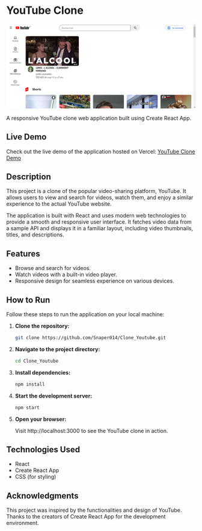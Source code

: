 # YouTube Clone

![YouTube Clone Home](/public/Clone-Home-Youtube.png)

A responsive YouTube clone web application built using Create React App.

## Live Demo

Check out the live demo of the application hosted on Vercel: [YouTube Clone Demo](https://clone-youtube-gold.vercel.app/)

## Description

This project is a clone of the popular video-sharing platform, YouTube. It allows users to view and search for videos, watch them, and enjoy a similar experience to the actual YouTube website.

The application is built with React and uses modern web technologies to provide a smooth and responsive user interface. It fetches video data from a sample API and displays it in a familiar layout, including video thumbnails, titles, and descriptions.

## Features

- Browse and search for videos.
- Watch videos with a built-in video player.
- Responsive design for seamless experience on various devices.

## How to Run

Follow these steps to run the application on your local machine:

1. **Clone the repository:**
   ```bash
   git clone https://github.com/Snaper014/Clone_Youtube.git
2. **Navigate to the project directory:**
    ```bash
    cd Clone_Youtube
3. **Install dependencies:**
    ```bash
    npm install
4. **Start the development server:**
    ```bash
    npm start
5. **Open your browser:**

    Visit http://localhost:3000 to see the YouTube clone in action.

## Technologies Used
 - React
 - Create React App
 - CSS (for styling)
   
## Acknowledgments 

This project was inspired by the functionalities and design of YouTube.
Thanks to the creators of Create React App for the development environment.
